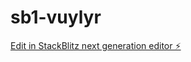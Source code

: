 # sb1-vuylyr

[Edit in StackBlitz next generation editor ⚡️](https://stackblitz.com/~/github.com/mamefarah/sb1-vuylyr)